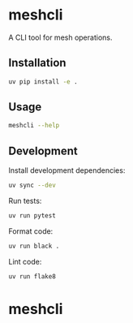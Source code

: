 # meshcli

A CLI tool for mesh operations.

## Installation

```bash
uv pip install -e .
```

## Usage

```bash
meshcli --help
```

## Development

Install development dependencies:

```bash
uv sync --dev
```

Run tests:

```bash
uv run pytest
```

Format code:

```bash
uv run black .
```

Lint code:

```bash
uv run flake8
```
# meshcli
